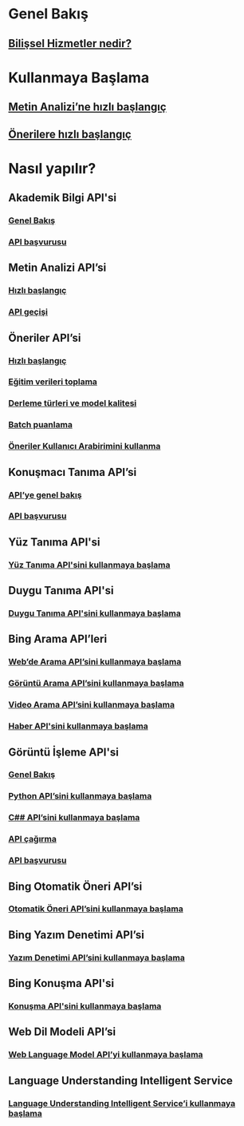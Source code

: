 # Genel Bakış
## [Bilişsel Hizmetler nedir?](https://azure.microsoft.com/services/cognitive-services/)

# Kullanmaya Başlama
## [Metin Analizi’ne hızlı başlangıç](cognitive-services-text-analytics-quick-start.md)
## [Önerilere hızlı başlangıç](cognitive-services-recommendations-quick-start.md)

# Nasıl yapılır?
## Akademik Bilgi API'si
### [Genel Bakış](https://www.microsoft.com/cognitive-services/academic-knowledge-api/documentation/overview)
### [API başvurusu](https://dev.projectoxford.ai/docs/services/56332331778daf02acc0a50b/operations/565d9001ca73072048922d97)
## Metin Analizi API’si
### [Hızlı başlangıç](cognitive-services-text-analytics-quick-start.md)
### [API geçişi](cognitive-services-text-analytics-api-migration.md)
## Öneriler API’si
### [Hızlı başlangıç](cognitive-services-recommendations-quick-start.md)
### [Eğitim verileri toplama](cognitive-services-recommendations-collecting-data.md)
### [Derleme türleri ve model kalitesi](cognitive-services-recommendations-buildtypes.md)
### [Batch puanlama](cognitive-services-recommendations-batch-scoring.md)
### [Öneriler Kullanıcı Arabirimini kullanma](cognitive-services-recommendations-ui-intro.md)
## Konuşmacı Tanıma API’si
### [API’ye genel bakış](https://www.microsoft.com/cognitive-services/en-us/speaker-recognition-api/documentation)
### [API başvurusu](https://dev.projectoxford.ai/docs/services/563309b6778daf02acc0a508/operations/5645c3271984551c84ec6797)
## Yüz Tanıma API'si
### [Yüz Tanıma API'sini kullanmaya başlama](https://www.microsoft.com/cognitive-services/en-us/face-api/documentation/overview)
## Duygu Tanıma API'si
### [Duygu Tanıma API'sini kullanmaya başlama](https://www.microsoft.com/cognitive-services/en-us/emotion-api/documentation)
## Bing Arama API’leri
### [Web’de Arama API’sini kullanmaya başlama](https://www.microsoft.com/cognitive-services/en-us/bing-web-search-api/documentation)
### [Görüntü Arama API’sini kullanmaya başlama](https://www.microsoft.com/cognitive-services/en-us/bing-image-search-api/documentation)
### [Video Arama API’sini kullanmaya başlama](https://www.microsoft.com/cognitive-services/en-us/bing-video-search-api/documentation)
### [Haber API'sini kullanmaya başlama](https://www.microsoft.com/cognitive-services/en-us/bing-news-search-api/documentation)
## Görüntü İşleme API'si
### [Genel Bakış](https://www.microsoft.com/cognitive-services/en-us/computer-vision-api/documentation)
### [Python API’sini kullanmaya başlama](https://www.microsoft.com/cognitive-services/en-us/computer-vision-api/documentation/getstarted/getstartedwithpython)
### [C## API’sini kullanmaya başlama](https://www.microsoft.com/cognitive-services/en-us/computer-vision-api/documentation/getstarted/getstartedvisionapiforwindows)
### [API çağırma](https://www.microsoft.com/cognitive-services/en-us/computer-vision-api/documentation/howtocallvisionapi)
### [API başvurusu](https://dev.projectoxford.ai/docs/services/56f91f2d778daf23d8ec6739/operations/56f91f2e778daf14a499e1fa)
## Bing Otomatik Öneri API’si
### [Otomatik Öneri API’sini kullanmaya başlama](https://www.microsoft.com/cognitive-services/en-us/bing-autosuggest-api/documentation)
## Bing Yazım Denetimi API’si
### [Yazım Denetimi API’sini kullanmaya başlama](https://www.microsoft.com/cognitive-services/en-us/bing-spell-check-api/documentation)
## Bing Konuşma API'si
### [Konuşma API'sini kullanmaya başlama](https://www.microsoft.com/cognitive-services/en-us/speech-api/documentation/overview)
## Web Dil Modeli API’si
### [Web Language Model API’yi kullanmaya başlama](https://www.microsoft.com/cognitive-services/en-us/web-language-model-api/documentation)
## Language Understanding Intelligent Service
### [Language Understanding Intelligent Service’i kullanmaya başlama](https://www.luis.ai/Help/)




<!--HONumber=Nov16_HO2-->


